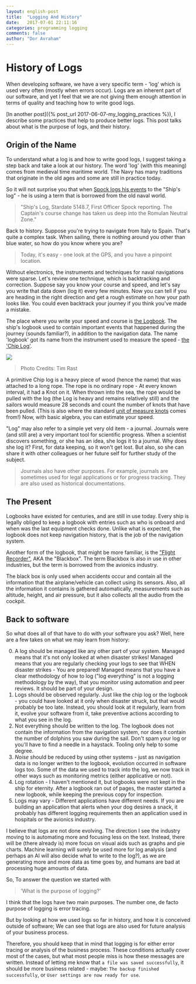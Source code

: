 ```yaml
---
layout: english-post
title:  "Logging And History"
date:   2017-07-01 22:11:16
categories: programming logging
comments: false
author: "Dor Avraham"
---
```


# History of Logs

When developing software, we have a very specific term - 'log' which is used very often (mostly when errors occur). Logs are an inherent part of our software, and yet I feel that we are not giving them enough attention in terms of quality and teaching how to write good logs.

[In another post]({% post_url 2017-06-07-my_logging_practices %}), I describe some practices that help to produce better logs. This post talks about what is the purpose of logs, and their history.

## Origin of the Name

To understand what a log is and how to write good logs, I suggest taking a step back and take a look at our history. The word 'log' (with this meaning) comes from medieval time maritime world. The Navy has many traditions that originate in the old ages and some are still in practice today. 

So it will not surprise you that when [Spock logs his events](http://memory-alpha.wikia.com/wiki/Ship%27s_log,_USS_Enterprise_(NCC-1701)) to the "Ship's log" - he is using a term that is borrowed from the old naval world.

> "Ship's Log, Stardate 5148.7, First Officer Spock reporting. The Captain's course change has taken us deep into the Romulan Neutral Zone."

Back to history. Suppose you're trying to navigate from Italy to Spain. That's quite a complex task. When sailing, there is nothing around you other than blue water, so how do you know where you are? 

> Today, it's easy - one look at the GPS, and you have a pinpoint location.

Without electronics, the instruments and techniques for naval navigations were sparse. Let's review one technique, which is backtracking and correction. Suppose say you know your course and speed, and let's say you write that data down (log it) every few minutes. Now you can tell if you are heading in the right direction and get a rough estimate on how your path looks like. You could even backtrack your journey if you think you've made a mistake.

The place where you write your speed and course is [the Logbook](https://en.wikipedia.org/wiki/Logbook). The ship's logbook used to contain important events that happened during the journey (sounds familiar?), in addition to the navigation data. The name 'logbook' got its name from the instrument used to measure the speed - [the 'Chip Log'](https://en.wikipedia.org/wiki/Chip_log).

![]({{site-url}}/assets/chip_log.jpg)
> Photo Credits: Tim Rast

A primitive Chip log is a heavy piece of wood (hence the name) that was attached to a long rope. The rope is no ordinary rope - At every known interval, it had a Knot on it. When thrown into the sea, the rope would be pulled with the log (the Log is heavy and remains relatively still) and the sailors would measure 28 seconds and count the number of knots that have been pulled. (This is also where the standard [unit of measure knots](https://en.wikipedia.org/wiki/Knot_(unit)) comes from!) Now, with basic algebra, you can estimate your speed.

"Log" may also refer to a simple yet very old item - a journal. Journals were (and still are) a very important tool for scientific progress. When a scientist discovers something, or she has an idea, she logs it to a journal. Why does she log it? First, for data keeping, so it won't get lost. But also, so she can share it with other colleagues or her future self for further study of the subject.

> Journals also have other purposes. For example, journals are sometimes used for legal applications or for progress tracking. They are also used as historical documentations.

## The Present

Logbooks have existed for centuries, and are still in use today. Every ship is legally obliged to keep a logbook with entries such as who is onboard and when was the last equipment checks done. Unlike what is expected, the logbook does not keep navigation history, that is the job of the navigation system.

Another form of the logbook, that might be more familiar, is the ["Flight Recorder"](https://en.wikipedia.org/wiki/Flight_recorder), AKA the "Blackbox". The term Blackbox is also in use in other industries, but the term is borrowed from the avionics industry.

The black box is only used when accidents occur and contain all the information that the airplane/vehicle can collect using its sensors. Also, all the information it contains is gathered automatically, measurements such as altitude, height, and air pressure, but it also collects all the audio from the cockpit.

## Back to software

So what does all of that have to do with your software you ask? Well, here are a few takes on what we may learn from history:

0. A log should be managed like any other part of your system. Managed means that it's not only looked at when disaster strikes! Managed means that you are regularly checking your logs to see that WHEN disaster strikes - You are prepared! Managed means that you have a clear methodology of how to log ("log everything" is not a logging methodology by the way), that you monitor using automation and peer reviews. It should be part of your design.
0. Logs should be observed regularly. Just like the chip log or the logbook - you could have looked at it only when disaster struck, but that would probably be too late. Instead, you should look at it regularly, learn from it, evolve your software from it, take preventive actions according to what you see in the log. 
0. Not everything should be written to the log. The logbook does not contain the information from the navigation system, nor does it contain the number of dolphins you saw during the sail. Don't spam your log or you'll have to find a needle in a haystack. Tooling only help to some degree. 
0. *Noise* should be reduced by using other systems - just as navigation data is no longer written to the logbook, evolution occurred in software logs too. Some of the data we used to track into the log, we now track in other ways such as monitoring metrics (either applicative or not).
0. Log rotation - I haven't mentioned it, but logbooks were not kept in the ship for eternity. After a logbook ran out of pages, the master started a new logbook, while keeping the previous copy for inspection.
0. Logs may vary - Different applications have different needs. If you are building an application that alerts when your dog desires a snack, it probably has different logging requirements then an application used in hospitals or the avionics industry.

I believe that logs are not done evolving. The direction I see the industry moving to is automating more and focusing less on the text. Instead, there will be (there already is) more focus on visual aids such as graphs and pie charts. Machine learning will surely be used more for log analysis (and perhaps an AI will also decide what to write to the log?), as we are generating more and more data as time goes by, and humans are bad at processing huge amounts of data.

So, To answer the question we started with

> 'What is the purpose of logging?'

I think that the logs have two main purposes. The number one, de facto purpose of logging is error tracing.

But by looking at how we used logs so far in history, and how it is conceived outside of software; We can see that logs are also used for future analysis of your business process.

Therefore, you should keep that in mind that logging is for either error tracing or analysis of the business process. These conditions actually cover most of the cases, but what most people miss is how these messages are written. Instead of letting me know that `a file was saved successfully`, it should be more business related - maybe: `The backup finished successfully`, or `User settings are now ready for use`.